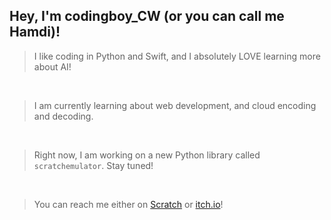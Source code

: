 ## Hey, I'm codingboy_CW (or you can call me Hamdi)!

> I like coding in Python and Swift, and I absolutely LOVE learning more about AI!
<br/>

> I am currently learning about web development, and cloud encoding and decoding.
<br/>

> Right now, I am working on a new Python library called `scratchemulator`. Stay tuned!
<br/>

> You can reach me either on [Scratch](https://scratch.mit.edu/users/codingboy_CW/) or [itch.io](https://codingboy-cw.itch.io/)!

<!---
hamdivazim/hamdivazim is a ✨ special ✨ repository because its `README.md` (this file) appears on your GitHub profile.
You can click the Preview link to take a look at your changes.
--->
